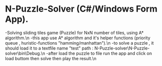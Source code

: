 # N-Puzzle-Solver (C#/Windows Form App).
-Solving sliding tiles game (Puzzle) for NxN number of tiles, using A* algorithm.\n
-this app use A* algorithm and it's helper functions (priority queue , huristic-functions "hamming/manhattan").\n
-to solve a puzzle , it should load it to a textfile name "test" path : N-Puzzle-solver\N-Puzzle-solver\bin\Debug.\n
-after load the puzzle to file run the app and click on load buttom then solve then play the result.\n

